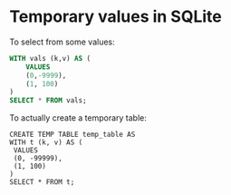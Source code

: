 # Temporary values in SQLite

To select from some values:

```sql
WITH vals (k,v) AS (
    VALUES
    (0,-9999),
    (1, 100)
)
SELECT * FROM vals;
```


To actually create a temporary table:

```
CREATE TEMP TABLE temp_table AS                                     
WITH t (k, v) AS (
 VALUES
 (0, -99999),
 (1, 100)
)
SELECT * FROM t;
```
